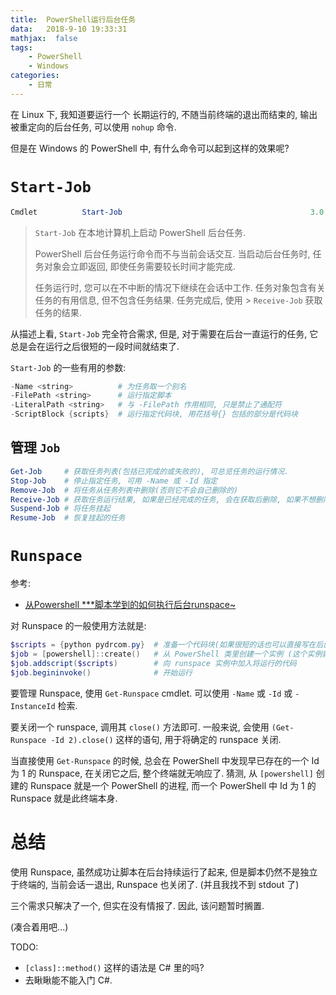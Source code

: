```yaml
---
title:  PowerShell运行后台任务
data:   2018-9-10 19:33:31
mathjax:  false
tags:
    - PowerShell
    - Windows
categories:
    - 日常
---
```


在 Linux 下, 我知道要运行一个 长期运行的, 不随当前终端的退出而结束的, 输出被重定向的后台任务, 可以使用 `nohup` 命令.

但是在 Windows 的 PowerShell 中, 有什么命令可以起到这样的效果呢?

<!--more-->

# `Start-Job`

```powershell
Cmdlet          Start-Job                                          3.0.0.0    Microsoft.PowerShell.Core
```

> `Start-Job` 在本地计算机上启动 PowerShell 后台任务.
> 
> PowerShell 后台任务运行命令而不与当前会话交互. 当启动后台任务时, 任务对象会立即返回, 即使任务需要较长时间才能完成.
> 
> 任务运行时, 您可以在不中断的情况下继续在会话中工作. 任务对象包含有关任务的有用信息, 但不包含任务结果. 任务完成后, 使用 > `Receive-Job` 获取任务的结果.

从描述上看, `Start-Job` 完全符合需求, 但是, 对于需要在后台一直运行的任务, 它总是会在运行之后很短的一段时间就结束了.

`Start-Job` 的一些有用的参数:

```powershell
-Name <string>          # 为任务取一个别名
-FilePath <string>      # 运行指定脚本
-LiteralPath <string>   # 与 -FilePath 作用相同, 只是禁止了通配符
-ScriptBlock {scripts}  # 运行指定代码块, 用花括号{} 包括的部分是代码块
```

## 管理 `Job`

```powershell
Get-Job     # 获取任务列表(包括已完成的或失败的), 可总览任务的运行情况.
Stop-Job    # 停止指定任务, 可用 -Name 或 -Id 指定
Remove-Job  # 将任务从任务列表中删除(否则它不会自己删除的)
Receive-Job # 获取任务运行结果, 如果是已经完成的任务, 会在获取后删除, 如果不想删除, 加 -Keep 参数
Suspend-Job # 将任务挂起
Resume-Job  # 恢复挂起的任务
```

# `Runspace`

参考:

- [从Powershell ***脚本学到的如何执行后台runspace~](http://blog.51cto.com/beanxyz/1787607)

对 Runspace 的一般使用方法就是:

```powershell
$scripts = {python pydrcom.py}  # 准备一个代码块(如果很短的话也可以直接写在后面的方法调用里)
$job = [powershell]::create()   # 从 PowerShell 类里创建一个实例 (这个实例就是 runspace 了?)
$job.addscript($scripts)        # 向 runspace 实例中加入将运行的代码
$job.begininvoke()              # 开始运行
```

要管理 Runspace, 使用 `Get-Runspace` cmdlet. 可以使用 `-Name` 或 `-Id` 或 `-InstanceId` 检索.

要关闭一个 runspace, 调用其 `close()` 方法即可. 一般来说, 会使用 `(Get-Runspace -Id 2).close()` 这样的语句, 用于将确定的 runspace 关闭.

当直接使用 `Get-Runspace` 的时候, 总会在 PowerShell 中发现早已存在的一个 Id 为 1 的 Runspace, 在关闭它之后, 整个终端就无响应了. 猜测, 从 `[powershell]` 创建的 Runspace 就是一个 PowerShell 的进程, 而一个 PowerShell 中 Id 为 1 的 Runspace 就是此终端本身.

# 总结

使用 Runspace, 虽然成功让脚本在后台持续运行了起来, 但是脚本仍然不是独立于终端的, 当前会话一退出, Runspace 也关闭了. (并且我找不到 stdout 了)

三个需求只解决了一个, 但实在没有情报了. 因此, 该问题暂时搁置.

(凑合着用吧...)

TODO:

- `[class]::method()` 这样的语法是 C# 里的吗?
- 去瞅瞅能不能入门 C#.
